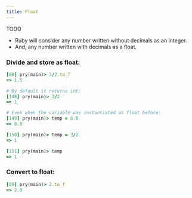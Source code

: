 ```yaml
---
title: Float
---
```


TODO

- Ruby will consider any number written without decimals as an integer.
- And, any number written with decimals as a float.

### Divide and store as float:

```rb
[88] pry(main)> 3/2.to_f
=> 1.5

# By default it returns int:
[148] pry(main)> 3/2
=> 1

# Even when the variable was instantiated as float before:
[149] pry(main)> temp = 0.0
=> 0.0

[150] pry(main)> temp = 3/2
=> 1

[151] pry(main)> temp
=> 1
```

### Convert to float:

```rb
[89] pry(main)> 2.to_f
=> 2.0
```
